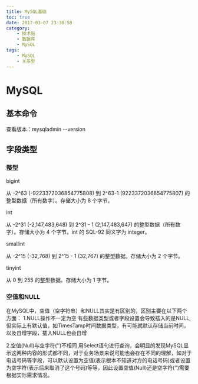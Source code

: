 ```yaml
---
title: MySQL基础
toc: true
date: 2017-03-07 23:38:58
category: 
	- 技术贴
	- 数据库
	- MySQL
tags: 
    - MySQL
    - 关系型
---
```


# MySQL

## 基本命令
查看版本：mysqladmin --version

## 字段类型

### 整型
bigint

从 -2^63 (-9223372036854775808) 到 2^63-1 (9223372036854775807) 的整型数据（所有数字）。存储大小为 8 个字节。

int

从 -2^31 (-2,147,483,648) 到 2^31 - 1 (2,147,483,647) 的整型数据（所有数字）。存储大小为 4 个字节。int 的 SQL-92 同义字为 integer。

smallint

从 -2^15 (-32,768) 到 2^15 - 1 (32,767) 的整型数据。存储大小为 2 个字节。

tinyint

从 0 到 255 的整型数据。存储大小为 1 字节。


### 空值和NULL
在MySQL中，空值（空字符串）和NULL其实是有区别的，区别主要在以下两个方面：
1.NULL操作不一定为空
有些数据类型或者字段设置会导致插入的是NULL,但实际上有默认值，如TimesTamp时间数据类型，有可能就默认存储当前时间，以及自增字段，插入NULL也会自增

2.空值(Null)与空字符(’’)不相同
用Select语句进行查询，会明显的发现MySQL显示这两种内容的形式都不同，对于业务场景来说可能也会存在不同的理解，如对于电话号码等字段，可以默认设置为空值(表示根本不知道对方的电话号码)或者设置为空字符(表示后来取消了这个号码)等等，因此设置空值(Null)还是空字符(’’)需要根据实际需求情况。